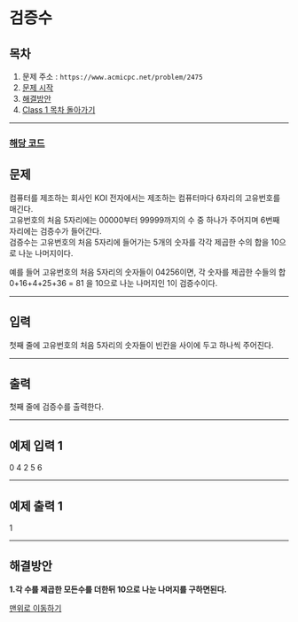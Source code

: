 # 검증수

## 목차

1. 문제 주소 : `https://www.acmicpc.net/problem/2475`
2. [문제 시작](#문제)
3. [해결방안](#해결방안)
4. [Class 1 목차 돌아가기](../README.md)
___

### [해당 코드](./검증수.java)

## 문제

컴퓨터를 제조하는 회사인 KOI 전자에서는 제조하는 컴퓨터마다 6자리의 고유번호를 매긴다.<br>
고유번호의 처음 5자리에는 00000부터 99999까지의 수 중 하나가 주어지며 6번째 자리에는 검증수가 들어간다.<br>
검증수는 고유번호의 처음 5자리에 들어가는 5개의 숫자를 각각 제곱한 수의 합을 10으로 나눈 나머지이다.<br>

예를 들어 고유번호의 처음 5자리의 숫자들이 04256이면, 각 숫자를 제곱한 수들의 합 0+16+4+25+36 = 81 을 10으로 나눈 나머지인 1이 검증수이다.

___

## 입력

첫째 줄에 고유번호의 처음 5자리의 숫자들이 빈칸을 사이에 두고 하나씩 주어진다.
___
## 출력

첫째 줄에 검증수를 출력한다.
___

## 예제 입력 1

0 4 2 5 6

---

## 예제 출력 1

1

---

## 해결방안
**1.각 수를 제곱한 모든수를 더한뒤 10으로 나눈 나머지를 구하면된다.** <br>

[맨위로 이동하기](#검증수)